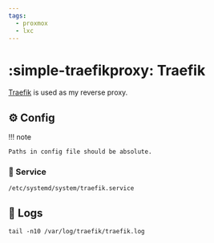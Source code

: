 ```yaml
---
tags:
  - proxmox
  - lxc
---
```

# :simple-traefikproxy: Traefik

[Traefik][1] is used as my reverse proxy.

## :gear: Config

!!! note

    Paths in config file should be absolute.

### :handshake: Service

```shell
/etc/systemd/system/traefik.service
```

## :file_folder: Logs

```shell
tail -n10 /var/log/traefik/traefik.log
```
[1]: <https://traefik.io/traefik/>

